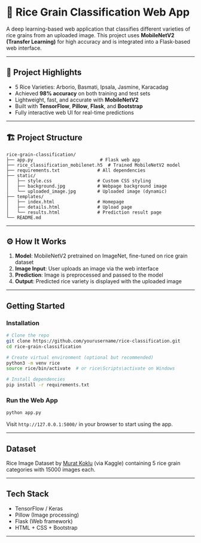 # 🌾 Rice Grain Classification Web App

A deep learning-based web application that classifies different varieties of rice grains from an uploaded image. This project uses **MobileNetV2 (Transfer Learning)** for high accuracy and is integrated into a Flask-based web interface.

---

## 📌 Project Highlights

- 5 Rice Varieties: Arborio, Basmati, Ipsala, Jasmine, Karacadag
- Achieved **98% accuracy** on both training and test sets
- Lightweight, fast, and accurate with **MobileNetV2**
- Built with **TensorFlow**, **Pillow**, **Flask**, and **Bootstrap**
- Fully interactive web UI for real-time predictions

---

## 🏗️ Project Structure

```
rice-grain-classification/
├── app.py                         # Flask web app
├── rice_classification_mobilenet.h5  # Trained MobileNetV2 model
├── requirements.txt              # All dependencies
├── static/
│   ├── style.css                 # Custom CSS styling
│   ├── background.jpg            # Webpage background image
│   └── uploaded_image.jpg        # Uploaded image (dynamic)
├── templates/
│   ├── index.html                # Homepage
│   ├── details.html              # Upload page
│   └── results.html              # Prediction result page
└── README.md
```

---

## ⚙️ How It Works

1. **Model**: MobileNetV2 pretrained on ImageNet, fine-tuned on rice grain dataset
2. **Image Input**: User uploads an image via the web interface
3. **Prediction**: Image is preprocessed and passed to the model
4. **Output**: Predicted rice variety is displayed with the uploaded image

---

## Getting Started

###  Installation

```bash
# Clone the repo
git clone https://github.com/yourusername/rice-classification.git
cd rice-grain-classification

# Create virtual environment (optional but recommended)
python3 -m venv rice
source rice/bin/activate  # or rice\Scripts\activate on Windows

# Install dependencies
pip install -r requirements.txt
```

### Run the Web App

```bash
python app.py
```

Visit `http://127.0.0.1:5000/` in your browser to start using the app.

---

##  Dataset

Rice Image Dataset by [Murat Koklu](https://www.kaggle.com/datasets/muratkokludataset/rice-image-dataset) (via Kaggle) containing 5 rice grain categories with 15000 images each.

---



##  Tech Stack

- TensorFlow / Keras
- Pillow (Image processing)
- Flask (Web framework)
- HTML + CSS + Bootstrap

---

